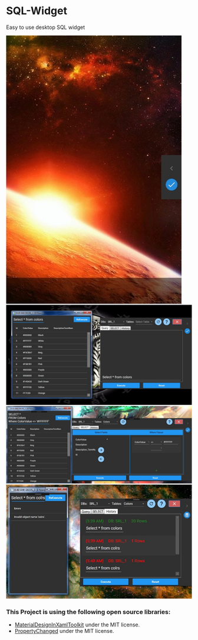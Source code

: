 # SQL-Widget
Easy to use desktop SQL widget

![alt text](https://github.com/MoDevby/SQL-Widget/blob/master/Sql%20Widget/ScreenShots/0.JPG)
![alt text](https://github.com/MoDevby/SQL-Widget/blob/master/Sql%20Widget/ScreenShots/1.JPG)
![alt text](https://github.com/MoDevby/SQL-Widget/blob/master/Sql%20Widget/ScreenShots/2.JPG)
![alt text](https://github.com/MoDevby/SQL-Widget/blob/master/Sql%20Widget/ScreenShots/3.JPG)

### This Project is using the following open source libraries:
* [MaterialDesignInXamlToolkit](https://github.com/MaterialDesignInXAML/MaterialDesignInXamlToolkit) under the MIT license.   
* [PropertyChanged](https://github.com/Fody/PropertyChanged) under the MIT license.
